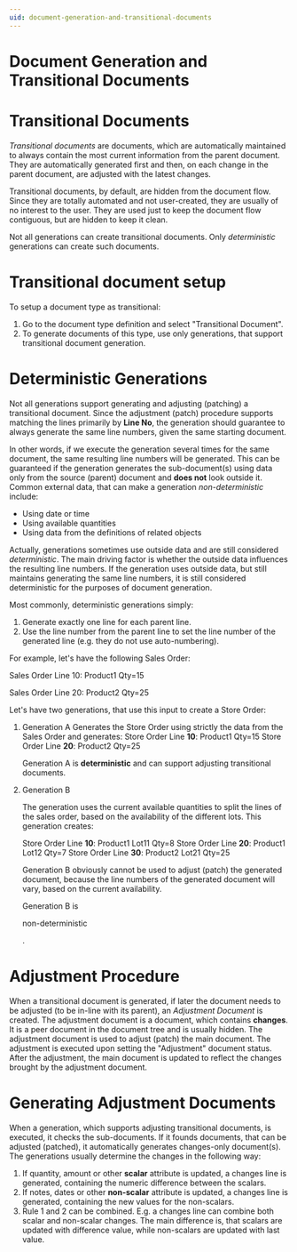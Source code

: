 ```yaml
---
uid: document-generation-and-transitional-documents
---
```


# Document Generation and Transitional Documents

# Transitional Documents

*Transitional documents* are documents, which are automatically maintained to always contain the most current information from the parent document. They are automatically generated first and then, on each change in the parent document, are adjusted with the latest changes.

Transitional documents, by default, are hidden from the document flow. Since they are totally automated and not user-created, they are usually of no interest to the user. They are used just to keep the document flow contiguous, but are hidden to keep it clean.

Not all generations can create transitional documents. Only *deterministic* generations can create such documents.

# Transitional document setup

To setup a document type as transitional:

1. Go to the document type definition and select "Transitional Document".
2. To generate documents of this type, use only generations, that support transitional document generation.

# Deterministic Generations

Not all generations support generating and adjusting (patching) a transitional document. Since the adjustment (patch) procedure supports matching the lines primarily by **Line No**, the generation should guarantee to always generate the same line numbers, given the same starting document.

In other words, if we execute the generation several times for the same document, the same resulting line numbers will be generated. This can be guaranteed if the generation generates the sub-document(s) using data only from the source (parent) document and **does not** look outside it. Common external data, that can make a generation *non-deterministic* include: 

- Using date or time
- Using available quantities
- Using data from the definitions of related objects

Actually, generations sometimes use outside data and are still considered *deterministic*. The main driving factor is whether the outside data influences the resulting line numbers. If the generation uses outside data, but still maintains generating the same line numbers, it is still considered deterministic for the purposes of document generation.

Most commonly, deterministic generations simply:

1. Generate exactly one line for each parent line.
2. Use the line number from the parent line to set the line number of the generated line (e.g. they do not use auto-numbering).

For example, let's have the following Sales Order:

Sales Order Line 10: Product1 Qty=15

Sales Order Line 20: Product2 Qty=25

Let's have two generations, that use this input to create a Store Order:

1. Generation A
   Generates the Store Order using strictly the data from the Sales Order and generates:
   Store Order Line **10**: Product1 Qty=15
   Store Order Line **20**: Product2 Qty=25

   Generation A is **deterministic** and can support adjusting transitional documents.

   

2. Generation B

   The generation uses the current available quantities to split the lines of the sales order, based on the availability of the different lots. This generation creates:

   Store Order Line **10**: Product1 Lot11 Qty=8
   Store Order Line **20**: Product1 Lot12 Qty=7
   Store Order Line **30**: Product2 Lot21 Qty=25

   Generation B obviously cannot be used to adjust (patch) the generated document, because the line numbers of the generated document will vary, based on the current availability.

   Generation B is

    

   non-deterministic

   .

# Adjustment Procedure

When a transitional document is generated, if later the document needs to be adjusted (to be in-line with its parent), an *Adjustment Document* is created. The adjustment document is a document, which contains **changes**. It is a peer document in the document tree and is usually hidden. The adjustment document is used to adjust (patch) the main document. The adjustment is executed upon setting the "Adjustment" document status. After the adjustment, the main document is updated to reflect the changes brought by the adjustment document.

# Generating Adjustment Documents

When a generation, which supports adjusting transitional documents, is executed, it checks the sub-documents. If it founds documents, that can be adjusted (patched), it automatically generates changes-only document(s). The generations usually determine the changes in the following way:

1. If quantity, amount or other **scalar** attribute is updated, a changes line is generated, containing the numeric difference between the scalars.
2. If notes, dates or other **non-scalar** attribute is updated, a changes line is generated, containing the new values for the non-scalars.
3. Rule 1 and 2 can be combined. E.g. a changes line can combine both scalar and non-scalar changes. The main difference is, that scalars are updated with difference value, while non-scalars are updated with last value.